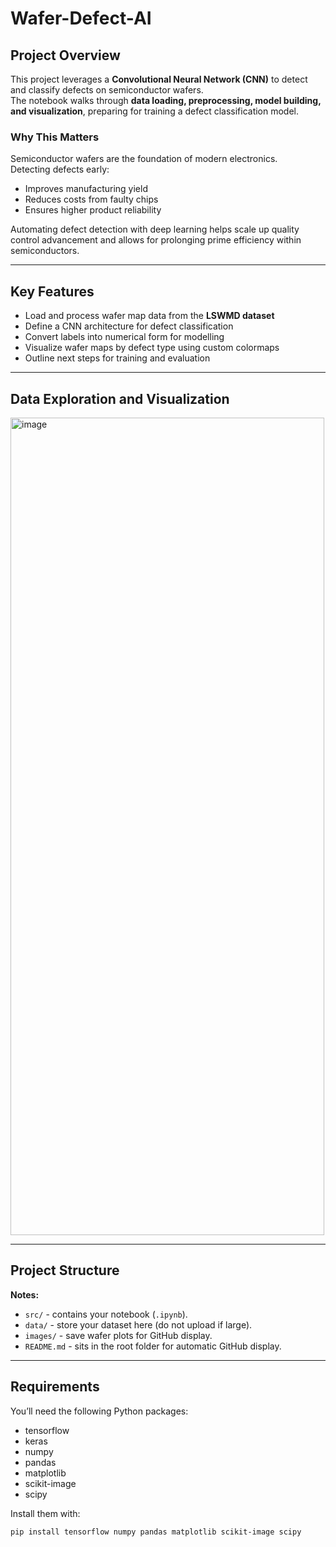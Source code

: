 # Wafer-Defect-AI

## Project Overview
This project leverages a **Convolutional Neural Network (CNN)** to detect and classify defects on semiconductor wafers.  
The notebook walks through **data loading, preprocessing, model building, and visualization**, preparing for training a defect classification model.  

### Why This Matters
Semiconductor wafers are the foundation of modern electronics.  
Detecting defects early:  
- Improves manufacturing yield  
- Reduces costs from faulty chips  
- Ensures higher product reliability  

Automating defect detection with deep learning helps scale up quality control advancement and allows for prolonging prime efficiency within semiconductors.

---

## Key Features
- Load and process wafer map data from the **LSWMD dataset**  
- Define a CNN architecture for defect classification  
- Convert labels into numerical form for modelling  
- Visualize wafer maps by defect type using custom colormaps  
- Outline next steps for training and evaluation  

---

## Data Exploration and Visualization

<img width="502" height="1308" alt="image" src="https://github.com/user-attachments/assets/da8ed033-7748-47ad-bfe1-fc14ccd74ed3" />

---

## Project Structure

**Notes:**  
- `src/` - contains your notebook (`.ipynb`).  
- `data/` - store your dataset here (do not upload if large).  
- `images/` - save wafer plots for GitHub display.  
- `README.md` - sits in the root folder for automatic GitHub display.  

---

## Requirements
You’ll need the following Python packages:  

- tensorflow  
- keras  
- numpy  
- pandas  
- matplotlib  
- scikit-image  
- scipy  

Install them with:

```bash
pip install tensorflow numpy pandas matplotlib scikit-image scipy
